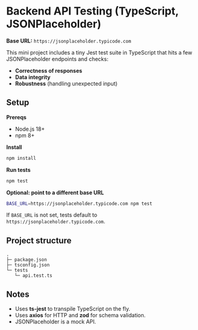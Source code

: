 # Backend API Testing (TypeScript, JSONPlaceholder)

**Base URL:** `https://jsonplaceholder.typicode.com`

This mini project includes a tiny Jest test suite in TypeScript that hits a few JSONPlaceholder endpoints and checks:

- **Correctness of responses**
- **Data integrity**
- **Robustness** (handling unexpected input)

## Setup

**Prereqs**
- Node.js 18+
- npm 8+

**Install**
```bash
npm install
```

**Run tests**
```bash
npm test
```

**Optional: point to a different base URL**
```bash
BASE_URL=https://jsonplaceholder.typicode.com npm test
```
If `BASE_URL` is not set, tests default to `https://jsonplaceholder.typicode.com`.

## Project structure

```
.
├─ package.json
├─ tsconfig.json
└─ tests
   └─ api.test.ts
```

## Notes
- Uses **ts-jest** to transpile TypeScript on the fly.
- Uses **axios** for HTTP and **zod** for schema validation.
- JSONPlaceholder is a mock API.
